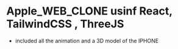 # Apple_WEB_CLONE usinf React, TailwindCSS , ThreeJS
* included all the animation and a 3D model of the IPHONE
